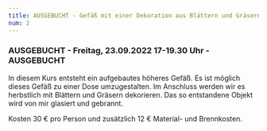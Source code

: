 ```yaml
---
title: AUSGEBUCHT - Gefäß mit einer Dekoration aus Blättern und Gräsern zum Herbstanfang - AUSGEBUCHT
num: 2
---
```


### AUSGEBUCHT - Freitag, 23.09.2022   17-19.30 Uhr - AUSGEBUCHT

In diesem Kurs entsteht ein aufgebautes höheres Gefäß. Es ist möglich dieses Gefäß zu einer Dose umzugestalten. Im Anschluss werden wir es herbstlich mit Blättern und Gräsern dekorieren. Das so entstandene Objekt wird von mir glasiert und gebrannt.

Kosten 30 € pro Person und zusätzlich 12 € Material- und Brennkosten.